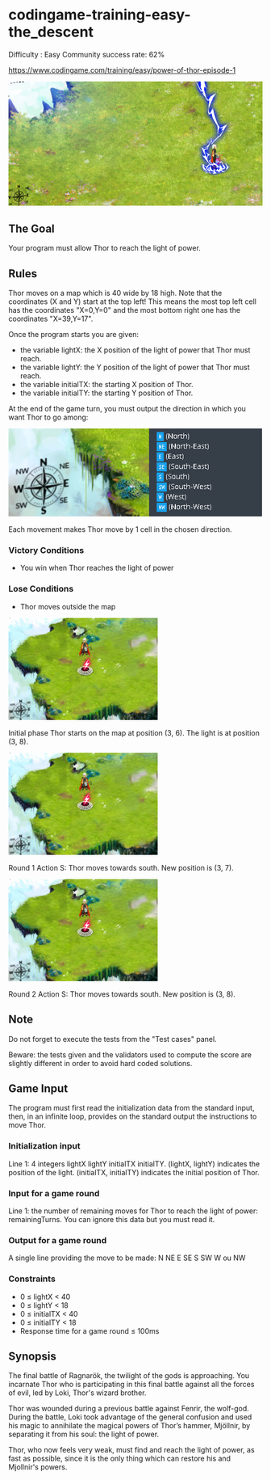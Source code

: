 # codingame-training-easy-the_descent
Difficulty : Easy Community success rate: 62%

https://www.codingame.com/training/easy/power-of-thor-episode-1

![alt text](screenshots/ScreenShot001.png)


## The Goal

Your program must allow Thor to reach the light of power.

## Rules

Thor moves on a map which is 40 wide by 18 high. Note that the coordinates (X and Y) start at the top left! This means the most top left cell has the coordinates "X=0,Y=0" and the most bottom right one has the coordinates "X=39,Y=17".

Once the program starts you are given:
- the variable lightX: the X position of the light of power that Thor must reach.
- the variable lightY: the Y position of the light of power that Thor must reach.
- the variable initialTX: the starting X position of Thor.
- the variable initialTY: the starting Y position of Thor.

At the end of the game turn, you must output the direction in which you want Thor to go among:
	
![alt text](screenshots/ScreenShot002.png)

Each movement makes Thor move by 1 cell in the chosen direction.
 
 
### Victory Conditions
- You win when Thor reaches the light of power
 
### Lose Conditions
- Thor moves outside the map

![alt text](screenshots/ScreenShot003.png)

Initial phase
Thor starts on the map at position (3, 6). The light is at position (3, 8).

![alt text](screenshots/ScreenShot003.png)

Round 1
Action S: Thor moves towards south.
New position is (3, 7).

![alt text](screenshots/ScreenShot003.png)


Round 2
Action S: Thor moves towards south.
New position is (3, 8).

## Note
Do not forget to execute the tests from the "Test cases" panel.

Beware: the tests given and the validators used to compute the score are slightly different in order to avoid hard coded solutions.

## Game Input

The program must first read the initialization data from the standard input, then, in an infinite loop, provides on the standard output the instructions to move Thor.

### Initialization input
Line 1: 4 integers lightX lightY initialTX initialTY. (lightX, lightY) indicates the position of the light. (initialTX, initialTY) indicates the initial position of Thor.

### Input for a game round
Line 1: the number of remaining moves for Thor to reach the light of power: remainingTurns. You can ignore this data but you must read it.

### Output for a game round
A single line providing the move to be made: N NE E SE S SW W ou NW

### Constraints
- 0 ≤ lightX < 40
- 0 ≤ lightY < 18
- 0 ≤ initialTX < 40
- 0 ≤ initialTY < 18
- Response time for a game round ≤ 100ms

## Synopsis

The final battle of Ragnarök, the twilight of the gods is approaching. You incarnate Thor who is participating in this final battle against all the forces of evil, led by Loki, Thor's wizard brother.

Thor was wounded during a previous battle against Fenrir, the wolf-god. During the battle, Loki took advantage of the general confusion and used his magic to annihilate the magical powers of Thor’s hammer, Mjöllnir, by separating it from his soul: the light of power.

Thor, who now feels very weak, must find and reach the light of power, as fast as possible, since it is the only thing which can restore his and Mjollnir's powers.